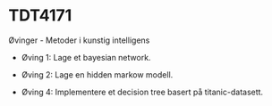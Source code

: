 # TDT4171
Øvinger - Metoder i kunstig intelligens

- Øving 1: Lage et bayesian network.

- Øving 2: Lage en hidden markow modell.

- Øving 4: Implementere et decision tree basert på titanic-datasett.
